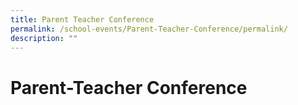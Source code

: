 ```yaml
---
title: Parent Teacher Conference
permalink: /school-events/Parent-Teacher-Conference/permalink/
description: ""
---
```

Parent-Teacher Conference
=========================